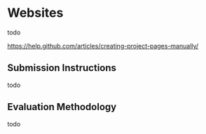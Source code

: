 # Websites

todo

https://help.github.com/articles/creating-project-pages-manually/

## Submission Instructions

todo

## Evaluation Methodology

todo
